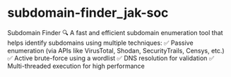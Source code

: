 # subdomain-finder_jak-soc
Subdomain Finder 🔍 A fast and efficient subdomain enumeration tool that helps identify subdomains using multiple techniques: ✅ Passive enumeration (via APIs like VirusTotal, Shodan, SecurityTrails, Censys, etc.) ✅ Active brute-force using a wordlist ✅ DNS resolution for validation ✅ Multi-threaded execution for high performance
